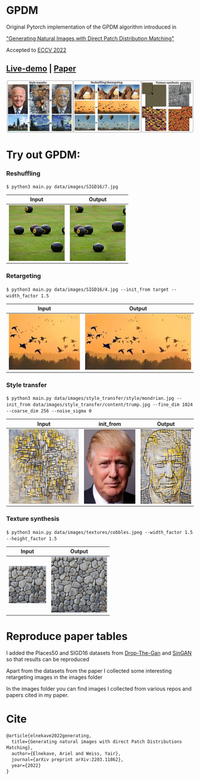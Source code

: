# GPDM

Original Pytorch implementation of the GPDM algorithm introduced in

["Generating Natural Images with Direct Patch Distribution Matching"](https://arxiv.org/abs/2203.11862)

Accepted to [ECCV 2022](https://eccv2022.ecva.net/)

## [**Live-demo**](https://replicate.com/ariel415el/gpdm) | [**Paper**](https://arxiv.org/abs/2203.11862)

![Teaser](Readme_images/Teaser_Figure.jpg)

# Try out GPDM:

### Reshuffling

`$ python3 main.py data/images/SIGD16/7.jpg`

| Input                                            | Output                                               |
|--------------------------------------------------|------------------------------------------------------| 
| <img src=data/images/SIGD16/7.jpg height="150"/> | <img src="Readme_images/reshuffle.png" height="150"/>|  

### Retargeting

`$ python3 main.py data/images/SIGD16/4.jpg --init_from target --width_factor 1.5`

| Input                                            | Output                                               |
|--------------------------------------------------|------------------------------------------------------| 
| <img src=data/images/SIGD16/4.jpg height="150"/> | <img src="Readme_images/retarget.png" height="150"/> |  

### Style transfer

`$ python3 main.py data/images/style_transfer/style/mondrian.jpg --init_from data/images/style_transfer/content/trump.jpg
--fine_dim 1024 --coarse_dim 256 --noise_sigma 0`

| Input                                                                 | init_from                                                 | Output                                                     |
|-----------------------------------------------------------------------|-----------------------------------------------------------|------------------------------------------------------------| 
| <img src="data/images/style_transfer/style/mondrian.jpg" height="200"/> | <img src=data/images/style_transfer/content/trump.jpg height="200"/> | <img src="Readme_images/style_transfer.png" height="200"/> |  

### Texture synthesis

`$ python3 main.py data/images/textures/cobbles.jpeg --width_factor 1.5 --height_factor 1.5`

| Input                                                     | Output                                                            |
|-----------------------------------------------------------|-------------------------------------------------------------------| 
| <img src=data/images/textures/cobbles.jpeg height="100"/> | <img src="Readme_images/texture_synthesis.png" height="150"/> |  

# Reproduce paper tables

I added the Places50 and SIGD16 datasets from [Drop-The-Gan](https://www.wisdom.weizmann.ac.il/~vision/gpnn/)
and [SinGAN](https://tamarott.github.io/SinGAN.htm) so that results can be reproduced

Apart from the datasets from the paper I collected
some interesting retargeting images in the images folder

In the images folder you can find images I collected from various repos and papers cited in my paper.

# Cite

```
@article{elnekave2022generating,
  title={Generating natural images with direct Patch Distributions Matching},
  author={Elnekave, Ariel and Weiss, Yair},
  journal={arXiv preprint arXiv:2203.11862},
  year={2022}
}
```